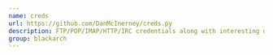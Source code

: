 ```yaml
---
name: creds
url: https://github.com/DanMcInerney/creds.py
description: FTP/POP/IMAP/HTTP/IRC credentials along with interesting data from each of the protocols. URL : https://github.com/DanMcInerney/creds.py Groups : blackarch blackarch-sniffer
group: blackarch
---
```

